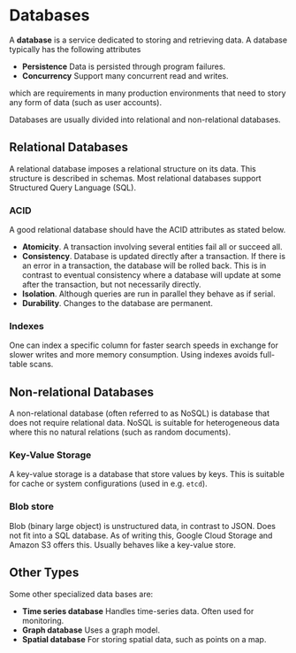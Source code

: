 # Databases

A **database** is a service dedicated to storing and retrieving data. A database
typically has the following attributes

- **Persistence** Data is persisted through program failures.
- **Concurrency** Support many concurrent read and writes.

which are requirements in many production environments that need to story any
form of data (such as user accounts).

Databases are usually divided into relational and non-relational databases.

## Relational Databases

A relational database imposes a relational structure on its data. This structure
is described in schemas. Most relational databases support Structured Query
Language (SQL).

### ACID

A good relational database should have the ACID attributes as stated below.

- **Atomicity**. A transaction involving several entities fail all or succeed
  all.
- **Consistency**. Database is updated directly after a transaction. If there is
  an error in a transaction, the database will be rolled back. This is in
  contrast to eventual consistency where a database will update at some after
  the transaction, but not necessarily directly.
- **Isolation**. Although queries are run in parallel they behave as if serial.
- **Durability**. Changes to the database are permanent.

### Indexes

One can index a specific column for faster search speeds in exchange for slower
writes and more memory consumption. Using indexes avoids full-table scans.

## Non-relational Databases

A non-relational database (often referred to as NoSQL) is database that does not
require relational data. NoSQL is suitable for heterogeneous data where this no
natural relations (such as random documents).

### Key-Value Storage

A key-value storage is a database that store values by keys. This is suitable
for cache or system configurations (used in e.g. `etcd`).

### Blob store

Blob (binary large object) is unstructured data, in contrast to JSON. Does not
fit into a SQL database. As of writing this, Google Cloud Storage and Amazon S3
offers this. Usually behaves like a key-value store.

## Other Types

Some other specialized data bases are:

- **Time series database** Handles time-series data. Often used for monitoring.
- **Graph database** Uses a graph model.
- **Spatial database** For storing spatial data, such as points on a map.
